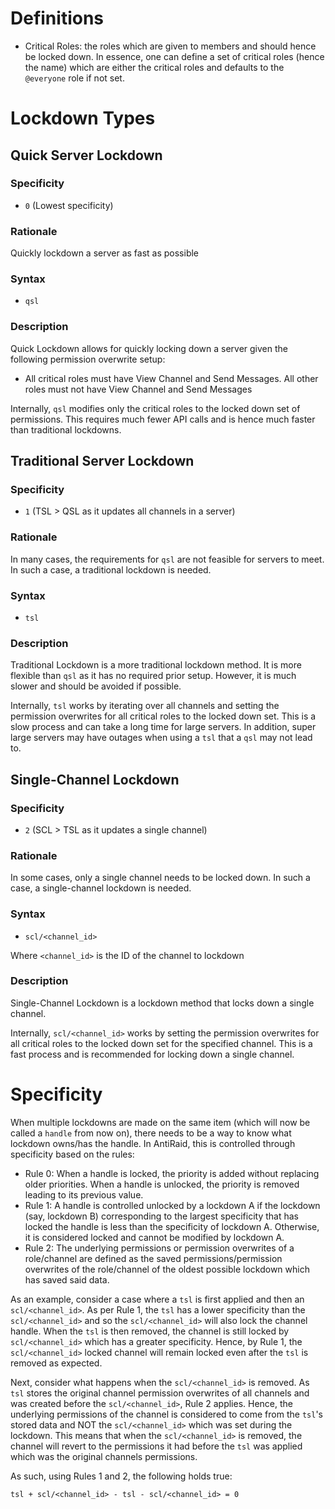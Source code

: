 # Definitions

- Critical Roles: the roles which are given to members and should hence be locked down. In essence, one can define a set of critical roles (hence the name) which are either the critical roles and defaults to the `@everyone` role if not set.

# Lockdown Types

## Quick Server Lockdown

### Specificity

- `0` (Lowest specificity)

### Rationale

Quickly lockdown a server as fast as possible

### Syntax

- `qsl`

### Description

Quick Lockdown allows for quickly locking down a server given the following permission overwrite setup:

- All critical roles must have View Channel and Send Messages. All other roles must not have View Channel and Send Messages

Internally, `qsl` modifies only the critical roles to the locked down set of permissions. This requires much fewer API calls and is hence much faster than traditional lockdowns.

## Traditional Server Lockdown

### Specificity

- `1` (TSL > QSL as it updates all channels in a server)

### Rationale

In many cases, the requirements for `qsl` are not feasible for servers to meet. In such a case, a traditional lockdown is needed.

### Syntax

- `tsl`

### Description

Traditional Lockdown is a more traditional lockdown method. It is more flexible than `qsl` as it has no required prior setup. However, it is much slower and should be avoided if possible.

Internally, `tsl` works by iterating over all channels and setting the permission overwrites for all critical roles to the locked down set. This is a slow process and can take a long time for large servers. In addition, super large servers may have outages when using a `tsl` that a `qsl` may not lead to.

## Single-Channel Lockdown

### Specificity

- `2` (SCL > TSL as it updates a single channel)

### Rationale

In some cases, only a single channel needs to be locked down. In such a case, a single-channel lockdown is needed.

### Syntax

- `scl/<channel_id>`

Where `<channel_id>` is the ID of the channel to lockdown

### Description

Single-Channel Lockdown is a lockdown method that locks down a single channel.

Internally, `scl/<channel_id>` works by setting the permission overwrites for all critical roles to the locked down set for the specified channel. This is a fast process and is recommended for locking down a single channel.

# Specificity

When multiple lockdowns are made on the same item (which will now be called a `handle` from now on), there needs to be a way to know what lockdown owns/has the handle. In AntiRaid, this is controlled through specificity based on the rules:

- Rule 0: When a handle is locked, the priority is added without replacing older priorities. When a handle is unlocked, the priority is removed leading to its previous value.
- Rule 1: A handle is controlled unlocked by a lockdown A if the lockdown (say, lockdown B) corresponding to the largest specificity that has locked the handle is less than the specificity of lockdown A. Otherwise, it is considered locked and cannot be modified by lockdown A.
- Rule 2: The underlying permissions or permission overwrites of a role/channel are defined as the saved permissions/permission overwrites of the role/channel of the oldest possible lockdown which has saved said data.

As an example, consider a case where a `tsl` is first applied and then an `scl/<channel_id>`. As per Rule 1, the `tsl` has a lower specificity than the `scl/<channel_id>` and so the `scl/<channel_id>` will also lock the channel handle. When the `tsl` is then removed, the channel is still locked by `scl/<channel_id>` which has a greater specificity. Hence, by Rule 1, the `scl/<channel_id>` locked channel will remain locked even after the `tsl` is removed as expected.

Next, consider what happens when the `scl/<channel_id>` is removed. As `tsl` stores the original channel permission overwrites of all channels and was created before the `scl/<channel_id>`, Rule 2 applies. Hence, the underlying permissions of the channel is considered to come from the `tsl`'s stored data and NOT the `scl/<channel_id>` which was set during the lockdown. This means that when the `scl/<channel_id>` is removed, the channel will revert to the permissions it had before the `tsl` was applied which was the original channels permissions.

As such, using Rules 1 and 2, the following holds true:

`tsl + scl/<channel_id> - tsl - scl/<channel_id> = 0`
